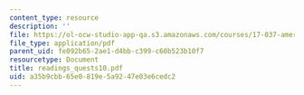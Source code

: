 ```yaml
---
content_type: resource
description: ''
file: https://ol-ocw-studio-app-qa.s3.amazonaws.com/courses/17-037-american-political-thought-spring-2004/a35b9cbb65e0819e5a9247e03e6cedc2_readings_quests10.pdf
file_type: application/pdf
parent_uid: fe092b65-2ae1-d4bb-c399-c60b523b10f7
resourcetype: Document
title: readings_quests10.pdf
uid: a35b9cbb-65e0-819e-5a92-47e03e6cedc2
---
```

